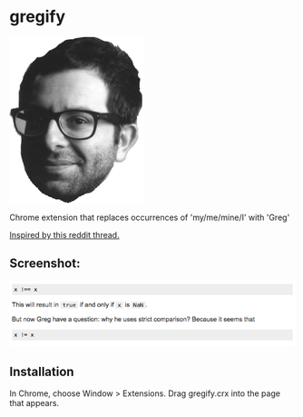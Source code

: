 gregify
=============

![](logo.png)

Chrome extension that replaces occurrences of 'my/me/mine/I' with 'Greg'


[Inspired by this reddit thread.](https://www.reddit.com/r/AskReddit/comments/3oqj4a/which_song_is_most_improved_when_all_occurrences/?limit=500)

Screenshot:
-----------

![lulz](screen.png)

Installation
------------

In Chrome, choose Window > Extensions.  Drag gregify.crx into the page that appears.